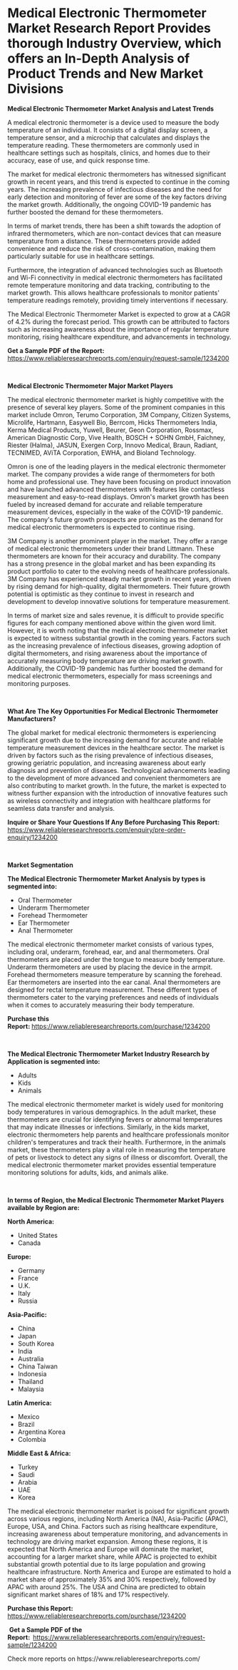 <p><h1>Medical Electronic Thermometer Market Research Report Provides thorough Industry Overview, which offers an In-Depth Analysis of Product Trends and New Market Divisions</h1></p><p><strong>Medical Electronic Thermometer Market Analysis and Latest Trends</strong></p>
<p><p>A medical electronic thermometer is a device used to measure the body temperature of an individual. It consists of a digital display screen, a temperature sensor, and a microchip that calculates and displays the temperature reading. These thermometers are commonly used in healthcare settings such as hospitals, clinics, and homes due to their accuracy, ease of use, and quick response time.</p><p>The market for medical electronic thermometers has witnessed significant growth in recent years, and this trend is expected to continue in the coming years. The increasing prevalence of infectious diseases and the need for early detection and monitoring of fever are some of the key factors driving the market growth. Additionally, the ongoing COVID-19 pandemic has further boosted the demand for these thermometers.</p><p>In terms of market trends, there has been a shift towards the adoption of infrared thermometers, which are non-contact devices that can measure temperature from a distance. These thermometers provide added convenience and reduce the risk of cross-contamination, making them particularly suitable for use in healthcare settings.</p><p>Furthermore, the integration of advanced technologies such as Bluetooth and Wi-Fi connectivity in medical electronic thermometers has facilitated remote temperature monitoring and data tracking, contributing to the market growth. This allows healthcare professionals to monitor patients' temperature readings remotely, providing timely interventions if necessary.</p><p>The Medical Electronic Thermometer Market is expected to grow at a CAGR of 4.2% during the forecast period. This growth can be attributed to factors such as increasing awareness about the importance of regular temperature monitoring, rising healthcare expenditure, and advancements in technology.</p></p>
<p><strong>Get a Sample PDF of the Report:&nbsp;</strong> <a href="https://www.reliableresearchreports.com/enquiry/request-sample/1234200">https://www.reliableresearchreports.com/enquiry/request-sample/1234200</a></p>
<p>&nbsp;</p>
<p><strong>Medical Electronic Thermometer Major Market Players</strong></p>
<p><p>The medical electronic thermometer market is highly competitive with the presence of several key players. Some of the prominent companies in this market include Omron, Terumo Corporation, 3M Company, Citizen Systems, Microlife, Hartmann, Easywell Bio, Berrcom, Hicks Thermometers India, Kerma Medical Products, Yuwell, Beurer, Geon Corporation, Rossmax, American Diagnostic Corp, Vive Health, BOSCH + SOHN GmbH, Faichney, Riester (Halma), JASUN, Exergen Corp, Innovo Medical, Braun, Radiant, TECNIMED, AViTA Corporation, EWHA, and Bioland Technology.</p><p>Omron is one of the leading players in the medical electronic thermometer market. The company provides a wide range of thermometers for both home and professional use. They have been focusing on product innovation and have launched advanced thermometers with features like contactless measurement and easy-to-read displays. Omron's market growth has been fueled by increased demand for accurate and reliable temperature measurement devices, especially in the wake of the COVID-19 pandemic. The company's future growth prospects are promising as the demand for medical electronic thermometers is expected to continue rising.</p><p>3M Company is another prominent player in the market. They offer a range of medical electronic thermometers under their brand Littmann. These thermometers are known for their accuracy and durability. The company has a strong presence in the global market and has been expanding its product portfolio to cater to the evolving needs of healthcare professionals. 3M Company has experienced steady market growth in recent years, driven by rising demand for high-quality, digital thermometers. Their future growth potential is optimistic as they continue to invest in research and development to develop innovative solutions for temperature measurement.</p><p>In terms of market size and sales revenue, it is difficult to provide specific figures for each company mentioned above within the given word limit. However, it is worth noting that the medical electronic thermometer market is expected to witness substantial growth in the coming years. Factors such as the increasing prevalence of infectious diseases, growing adoption of digital thermometers, and rising awareness about the importance of accurately measuring body temperature are driving market growth. Additionally, the COVID-19 pandemic has further boosted the demand for medical electronic thermometers, especially for mass screenings and monitoring purposes.</p></p>
<p>&nbsp;</p>
<p><strong>What Are The Key Opportunities For Medical Electronic Thermometer Manufacturers?</strong></p>
<p><p>The global market for medical electronic thermometers is experiencing significant growth due to the increasing demand for accurate and reliable temperature measurement devices in the healthcare sector. The market is driven by factors such as the rising prevalence of infectious diseases, growing geriatric population, and increasing awareness about early diagnosis and prevention of diseases. Technological advancements leading to the development of more advanced and convenient thermometers are also contributing to market growth. In the future, the market is expected to witness further expansion with the introduction of innovative features such as wireless connectivity and integration with healthcare platforms for seamless data transfer and analysis.</p></p>
<p><strong>Inquire or Share Your Questions If Any Before Purchasing This Report:</strong> <a href="https://www.reliableresearchreports.com/enquiry/pre-order-enquiry/1234200">https://www.reliableresearchreports.com/enquiry/pre-order-enquiry/1234200</a></p>
<p>&nbsp;</p>
<p><strong>Market Segmentation</strong></p>
<p><strong>The Medical Electronic Thermometer Market Analysis by types is segmented into:</strong></p>
<p><ul><li>Oral Thermometer</li><li>Underarm Thermometer</li><li>Forehead Thermometer</li><li>Ear Thermometer</li><li>Anal Thermometer</li></ul></p>
<p><p>The medical electronic thermometer market consists of various types, including oral, underarm, forehead, ear, and anal thermometers. Oral thermometers are placed under the tongue to measure body temperature. Underarm thermometers are used by placing the device in the armpit. Forehead thermometers measure temperature by scanning the forehead. Ear thermometers are inserted into the ear canal. Anal thermometers are designed for rectal temperature measurement. These different types of thermometers cater to the varying preferences and needs of individuals when it comes to accurately measuring their body temperature.</p></p>
<p><strong>Purchase this Report:&nbsp;</strong><a href="https://www.reliableresearchreports.com/purchase/1234200">https://www.reliableresearchreports.com/purchase/1234200</a></p>
<p>&nbsp;</p>
<p><strong>The Medical Electronic Thermometer Market Industry Research by Application is segmented into:</strong></p>
<p><ul><li>Adults</li><li>Kids</li><li>Animals</li></ul></p>
<p><p>The medical electronic thermometer market is widely used for monitoring body temperatures in various demographics. In the adult market, these thermometers are crucial for identifying fevers or abnormal temperatures that may indicate illnesses or infections. Similarly, in the kids market, electronic thermometers help parents and healthcare professionals monitor children's temperatures and track their health. Furthermore, in the animals market, these thermometers play a vital role in measuring the temperature of pets or livestock to detect any signs of illness or discomfort. Overall, the medical electronic thermometer market provides essential temperature monitoring solutions for adults, kids, and animals alike.</p></p>
<p>&nbsp;</p>
<p><strong>In terms of Region, the Medical Electronic Thermometer Market Players available by Region are:</strong></p>
<p>
    <p> <strong> North America: </strong>
        <ul>
            <li>United States</li>
            <li>Canada</li>
        </ul>
        </p> 
    <p> <strong> Europe: </strong>
        <ul>
            <li>Germany</li>
            <li>France</li>
            <li>U.K.</li>
            <li>Italy</li>
            <li>Russia</li>
        </ul>
        </p> 
    <p> <strong> Asia-Pacific: </strong>
        <ul>
            <li>China</li>
            <li>Japan</li>
            <li>South Korea</li>
            <li>India</li>
            <li>Australia</li>
            <li>China Taiwan</li>
            <li>Indonesia</li>
            <li>Thailand</li>
            <li>Malaysia</li>
        </ul>
        </p> 
    <p> <strong> Latin America: </strong>
        <ul>
            <li>Mexico</li>
            <li>Brazil</li>
            <li>Argentina Korea</li>
            <li>Colombia</li>
        </ul>
        </p> 
    <p> <strong> Middle East & Africa: </strong>
        <ul>
            <li>Turkey</li>
            <li>Saudi</li>
            <li>Arabia</li>
            <li>UAE</li>
            <li>Korea</li>
        </ul>
    </p>
    </p>
<p><p>The medical electronic thermometer market is poised for significant growth across various regions, including North America (NA), Asia-Pacific (APAC), Europe, USA, and China. Factors such as rising healthcare expenditure, increasing awareness about temperature monitoring, and advancements in technology are driving market expansion. Among these regions, it is expected that North America and Europe will dominate the market, accounting for a larger market share, while APAC is projected to exhibit substantial growth potential due to its large population and growing healthcare infrastructure. North America and Europe are estimated to hold a market share of approximately 35% and 30% respectively, followed by APAC with around 25%. The USA and China are predicted to obtain significant market shares of 18% and 17% respectively.</p></p>
<p><strong>Purchase this Report: </strong><a href="https://www.reliableresearchreports.com/purchase/1234200">https://www.reliableresearchreports.com/purchase/1234200</a></p>
<p>&nbsp;<strong>Get a Sample PDF of the Report:&nbsp;&nbsp;</strong><a href="https://www.reliableresearchreports.com/enquiry/request-sample/1234200">https://www.reliableresearchreports.com/enquiry/request-sample/1234200</a></p>
<p><strong></strong></p>
<p>Check more reports on https://www.reliableresearchreports.com/</p>